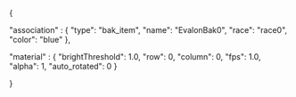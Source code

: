 {

"association" : {
"type": "bak_item",
"name": "EvalonBak0",
"race": "race0",
"color": "blue"
},

"material" : {
"brightThreshold": 1.0,
"row": 0,
"column": 0,
"fps": 1.0,
"alpha": 1,
"auto_rotated": 0
}

}


